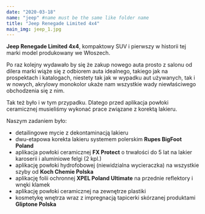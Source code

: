 ```yaml
---
date: "2020-03-18"
name: "jeep" #name must be the same like folder name
title: "Jeep Renegade Limited 4x4"
main_img: jeep_1.jpg
---
```


<p><strong>Jeep Renegade Limited 4x4</strong>, kompaktowy SUV i pierwszy w historii tej marki model produkowany we Włoszech.</p>
<p>Po raz kolejny wydawało by się że zakup nowego auta prosto z salonu od dilera marki wiąże się z odbiorem auta idealnego, takiego jak na prospektach i katalogach, niestety tak jak w wypadku aut używanych, tak i w nowych, akrylowy monokolor ukaże nam wszystkie wady niewłaściwego obchodzenia się z nim. </p>
<p>Tak też było i w tym przypadku. Dlatego przed aplikacja powłoki ceramicznej musieliśmy wykonać prace związane z korektą lakieru.</p>
<p>Naszym zadaniem było:</p>
<ul>
<li>detailingowe mycie z dekontaminacją lakieru</li>
<li>dwu-etapowa korekta lakieru systemem polerskim <strong>Rupes BigFoot Poland</strong></li>
<li>aplikacja powłoki ceramicznej <strong>FX Protect</strong> o trwałości do 5 lat na lakier karoserii i aluminiowe felgi (2 kpl.)</li>
<li>aplikację powłoki hydrofobowej (niewidzialna wycieraczka) na wszystkie szyby od <strong>Koch Chemie Polska</strong></li>
<li>aplikację folii ochronnej <strong>XPEL Poland Ultimate</strong> na przednie reflektory i wnęki klamek</li>
<li>aplikację powłoki ceramicznej na zewnętrze plastiki</li>
<li>kosmetykę wnętrza wraz z impregnacją tapicerki skórzanej produktami <strong>Gliptone Polska</strong></li>
</ul>